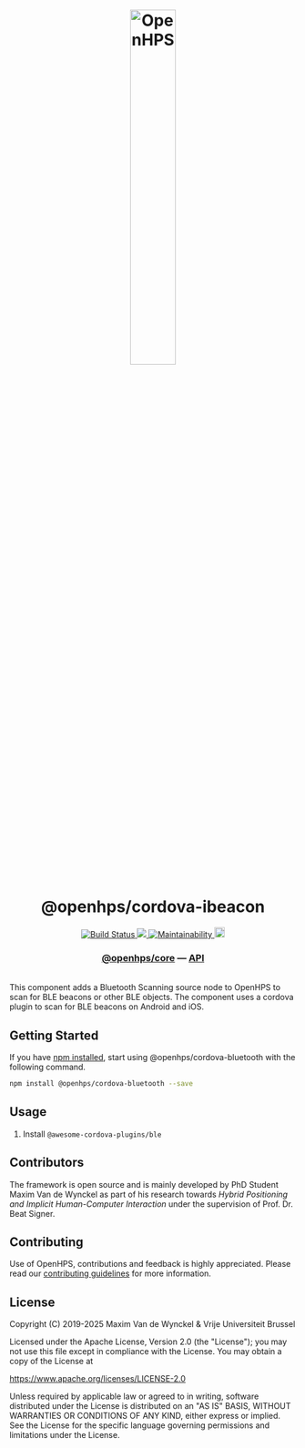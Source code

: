 <h1 align="center">
  <img alt="OpenHPS" src="https://openhps.org/images/logo_text-512.png" width="40%" /><br />
  @openhps/cordova-ibeacon
</h1>
<p align="center">
    <a href="https://github.com/OpenHPS/openhps-cordova/actions/workflows/main.yml" target="_blank">
        <img alt="Build Status" src="https://github.com/OpenHPS/openhps-cordova/actions/workflows/main.yml/badge.svg">
    </a>
    <a href="https://codecov.io/gh/OpenHPS/openhps-cordova">
        <img src="https://codecov.io/gh/OpenHPS/openhps-capcordovaacitor/branch/master/graph/badge.svg"/>
    </a>
    <a href="https://codeclimate.com/github/OpenHPS/openhps-cordova/" target="_blank">
        <img alt="Maintainability" src="https://img.shields.io/codeclimate/maintainability/OpenHPS/openhps-cordova">
    </a>
    <a href="https://badge.fury.io/js/@openhps%cordova">
        <img src="https://badge.fury.io/js/@openhps%2Fcordova.svg" alt="npm version" height="18">
    </a>
</p>

<h3 align="center">
    <a href="https://github.com/OpenHPS/openhps-core">@openhps/core</a> &mdash; <a href="https://openhps.org/docs/cordova">API</a>
</h3>

<br />
This component adds a Bluetooth Scanning source node to OpenHPS to scan for BLE beacons or other BLE objects. The component uses
a cordova plugin to scan for BLE beacons on Android and iOS.

## Getting Started
If you have [npm installed](https://www.npmjs.com/get-npm), start using @openhps/cordova-bluetooth with the following command.
```bash
npm install @openhps/cordova-bluetooth --save
```
## Usage

1. Install `@awesome-cordova-plugins/ble`

## Contributors
The framework is open source and is mainly developed by PhD Student Maxim Van de Wynckel as part of his research towards *Hybrid Positioning and Implicit Human-Computer Interaction* under the supervision of Prof. Dr. Beat Signer.

## Contributing
Use of OpenHPS, contributions and feedback is highly appreciated. Please read our [contributing guidelines](CONTRIBUTING.md) for more information.

## License
Copyright (C) 2019-2025 Maxim Van de Wynckel & Vrije Universiteit Brussel

Licensed under the Apache License, Version 2.0 (the "License"); you may not use this file except in compliance with the License. You may obtain a copy of the License at

https://www.apache.org/licenses/LICENSE-2.0

Unless required by applicable law or agreed to in writing, software distributed under the License is distributed on an "AS IS" BASIS, WITHOUT WARRANTIES OR CONDITIONS OF ANY KIND, either express or implied. See the License for the specific language governing permissions and limitations under the License.